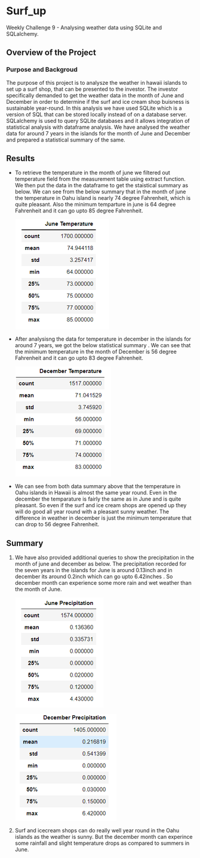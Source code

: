 # Surf_up
Weekly Challenge 9 - Analysing weather data using SQLite and SQLalchemy.

## Overview of the Project

### Purpose and Backgroud

The purpose of this project is to analysze the weather in hawaii islands to set up a surf shop, that can be presented to the investor. The investor specifically demanded to get
the weather data in the month of June and December in order to determine if the surf and ice cream shop buisness is sustainable year-round. In this analysis we have used SQLite
which is a version of SQL that can be stored locally instead of on a database server. SQLalchemy is used to query SQLite databases and it allows integration of statistical analysis
with dataframe analysis. We have analysed the weather data for around 7 years in the islands for the month of June and December and prepared a statistical summary of the same.

## Results 

- To retrieve the temperature in the month of june we filtered out temperature field from the measurement table using extract function. We then put the data in the dataframe to get
  the staistical summary as below. We can see from the below summary that in the month of june the temperature in Oahu island is nearly 74 degree Fahrenheit, which is quite pleasant.
  Also the minimum temparture in june is 64 degree Fahrenheit and it can go upto 85 degree Fahrenheit.
  
	![June_temps](./June_temps.png) 
	
- After analysisng the data for temperature in december in the islands for around 7 years, we got the below statistical summary . We can see that the minimum temperature in the month
  of December is 56 degree Fahrenheit and it can go upto 83 degree Fahrenheit.
  
	![Dec_temps](./Dec_temps.png) 	
	
- We can see from both data summary above that the temperature in Oahu islands in Hawaii is almost the same year round. Even in the december the temparature is fairly the same as in June and is quite pleasant. So even if the surf and ice cream shops are opened up they will do good all year round with a pleasant sunny weather. The difference in weather in december is just the minimum temperature that can drop to 56 degree Fahrenheit.
  

## Summary

1. We have also provided additional queries to show the precipitation in the month of june and december as below. The precipitation recorded for the seven years in the islands for June is around 0.13inch and in december its around 0.2inch which can go upto 6.42inches . So december month can experience some more rain and wet weather than the month of June.
		
	![June_prcp](./June_prcp.png) 

    ![Dec_prcp](./Dec_prcp.png) 
		
2. Surf and icecream shops can do really well year round in the Oahu islands as the weather is sunny. But the december month can experince some rainfall and slight temperature drops as compared to summers in June.